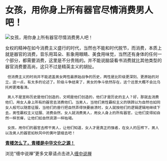 女孩，用你身上所有器官尽情消费男人吧！
====

			

                                                                   

![女孩，用你身上所有器官尽情消费男人吧！](http://simg.sinajs.cn/blog7style/images/common/sg_trans.gif)

                                               

   女权的精神在如今消费主义盛行的时代，当然也不能和时代脱节，而消费，本质上就是器官的消费，音乐用耳朵、影象用眼睛、美食用味觉，当然还有身体的任何一个部分，都需要消费，这里是不分贵贱的。并不能说脑袋看书消费就比其他类型的器官消费要高尚，这只不过是精英主义的胡扯。  
  
     但消费主义的时尚并不能遮盖男女两性最原始战争的历史，两性是比阶级更深刻、更原始的对立，这一点，有太多的论述了。阶级斗争结束了，男女的争斗依然存在，这个远景大概不会比乌托邦更难看清。  
  
     男人不是宣称历史是他们创造的，文明是他们创造的，他们才是历史的主人？好，那就去消费他们，用女人身上所有的器官去消费他们。当男人，当他们男性霸权主义的铁蹄以为自然也如同女人般可以随意征服，当他们的兽行把自然弄得快要崩溃时，女人就按他们的逻辑逻辑地继续下去，男性霸权主义征服、消费自然，女人就消费男人，用女人身上的所有器官，让他们变得如自然一样贫瘠，让他们如自然资源一样枯竭。  
  
     女孩，用你们的器官去榨干男人，让他们知道，女人才是真正的强者，在女人的压榨下，男人以及男人的器官如秋风中的黄叶瑟缩去吧！

[**青楼怎么了，青楼是中华文化之源！**](http://blog.sina.com.cn/u/486e105c010002j3)

浏览“缠中说禅”更多文章请点击进入[缠中说禅](http://blog.sina.com.cn/m/chzhshch)
